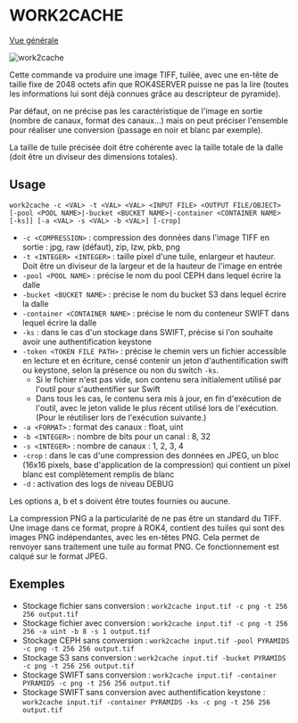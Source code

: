 # WORK2CACHE

[Vue générale](../../README.md#stockage-final-en-dalle)

![work2cache](../../../docs/images/ROK4GENERATION/tools/work2cache.png)

Cette commande va produire une image TIFF, tuilée, avec une en-tête de taille fixe de 2048 octets afin que ROK4SERVER puisse ne pas la lire (toutes les informations lui sont déjà connues grâce au descripteur de pyramide).

Par défaut, on ne précise pas les caractéristique de l'image en sortie (nombre de canaux, format des canaux...) mais on peut préciser l'ensemble pour réaliser une conversion (passage en noir et blanc par exemple).

La taille de tuile précisée doit être cohérente avec la taille totale de la dalle (doit être un diviseur des dimensions totales).


## Usage

`work2cache -c <VAL> -t <VAL> <VAL> <INPUT FILE> <OUTPUT FILE/OBJECT> [-pool <POOL NAME>|-bucket <BUCKET NAME>|-container <CONTAINER NAME> [-ks]] [-a <VAL> -s <VAL> -b <VAL>] [-crop]`

* `-c <COMPRESSION>` : compression des données dans l'image TIFF en sortie : jpg, raw (défaut), zip, lzw, pkb, png
* `-t <INTEGER> <INTEGER>` : taille pixel d'une tuile, enlargeur et hauteur. Doit être un diviseur de la largeur et de la hauteur de l'image en entrée
* `-pool <POOL NAME>` : précise le nom du pool CEPH dans lequel écrire la dalle
* `-bucket <BUCKET NAME>` : précise le nom du bucket S3 dans lequel écrire la dalle
* `-container <CONTAINER NAME>` : précise le nom du conteneur SWIFT dans lequel écrire la dalle
* `-ks` : dans le cas d'un stockage dans SWIFT, précise si l'on souhaite avoir une authentification keystone
* `-token <TOKEN FILE PATH>` : précise le chemin vers un fichier accessible en lecture et en écriture, censé contenir un jeton d'authentification swift ou keystone, selon la présence ou non du switch `-ks`.
    * Si le fichier n'est pas vide, son contenu sera initialement utilisé par l'outil pour s'authentifier sur Swift
    * Dans tous les cas, le contenu sera mis à jour, en fin d'exécution de l'outil, avec le jeton valide le plus récent utilisé lors de l'exécution. (Pour le réutiliser lors de l'exécution suivante.)
* `-a <FORMAT>` : format des canaux : float, uint
* `-b <INTEGER>` : nombre de bits pour un canal : 8, 32
* `-s <INTEGER>` : nombre de canaux : 1, 2, 3, 4
* `-crop` : dans le cas d'une compression des données en JPEG, un bloc (16x16 pixels, base d'application de la compression) qui contient un pixel blanc est complètement remplis de blanc
* `-d` : activation des logs de niveau DEBUG

Les options a, b et s doivent être toutes fournies ou aucune.

La compression PNG a la particularité de ne pas être un standard du TIFF. Une image dans ce format, propre à ROK4, contient des tuiles qui sont des images PNG indépendantes, avec les en-têtes PNG. Cela permet de renvoyer sans traitement une tuile au format PNG. Ce fonctionnement est calqué sur le format JPEG.

## Exemples

* Stockage fichier sans conversion : `work2cache input.tif -c png -t 256 256 output.tif`
* Stockage fichier avec conversion : `work2cache input.tif -c png -t 256 256 -a uint -b 8 -s 1 output.tif`
* Stockage CEPH sans conversion : `work2cache input.tif -pool PYRAMIDS -c png -t 256 256 output.tif`
* Stockage S3 sans conversion : `work2cache input.tif -bucket PYRAMIDS -c png -t 256 256 output.tif`
* Stockage SWIFT sans conversion : `work2cache input.tif -container PYRAMIDS -c png -t 256 256 output.tif`
* Stockage SWIFT sans conversion avec authentification keystone : `work2cache input.tif -container PYRAMIDS -ks -c png -t 256 256 output.tif`